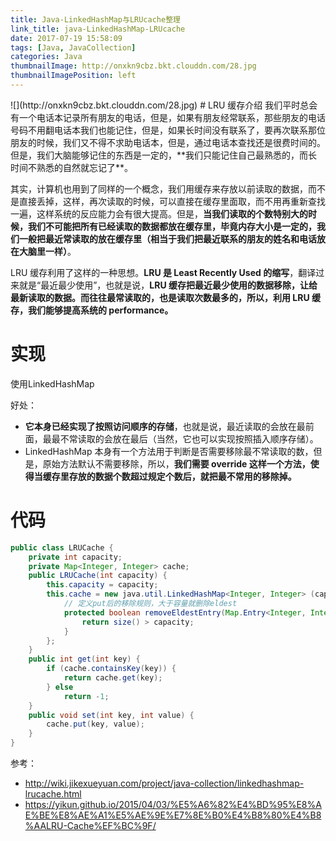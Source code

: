 ```yaml
---
title: Java-LinkedHashMap与LRUcache整理
link_title: java-LinkedHashMap-LRUcache
date: 2017-07-19 15:58:09
tags: [Java, JavaCollection]
categories: Java
thumbnailImage: http://onxkn9cbz.bkt.clouddn.com/28.jpg	
thumbnailImagePosition: left
---
```

<span/>
<!-- more -->
![](http://onxkn9cbz.bkt.clouddn.com/28.jpg)
<!-- toc -->
# LRU 缓存介绍
我们平时总会有一个电话本记录所有朋友的电话，但是，如果有朋友经常联系，那些朋友的电话号码不用翻电话本我们也能记住，但是，如果长时间没有联系了，要再次联系那位朋友的时候，我们又不得不求助电话本，但是，通过电话本查找还是很费时间的。但是，我们大脑能够记住的东西是一定的，**我们只能记住自己最熟悉的，而长时间不熟悉的自然就忘记了**。

其实，计算机也用到了同样的一个概念，我们用缓存来存放以前读取的数据，而不是直接丢掉，这样，再次读取的时候，可以直接在缓存里面取，而不用再重新查找一遍，这样系统的反应能力会有很大提高。但是，**当我们读取的个数特别大的时候，我们不可能把所有已经读取的数据都放在缓存里，毕竟内存大小是一定的，我们一般把最近常读取的放在缓存里（相当于我们把最近联系的朋友的姓名和电话放在大脑里一样）**。

LRU 缓存利用了这样的一种思想。**LRU 是 Least Recently Used 的缩写**，翻译过来就是“最近最少使用”，也就是说，**LRU 缓存把最近最少使用的数据移除，让给最新读取的数据。而往往最常读取的，也是读取次数最多的，所以，利用 LRU 缓存，我们能够提高系统的 performance。**

# 实现
使用LinkedHashMap

好处：
- **它本身已经实现了按照访问顺序的存储**，也就是说，最近读取的会放在最前面，最最不常读取的会放在最后（当然，它也可以实现按照插入顺序存储）。
- LinkedHashMap 本身有一个方法用于判断是否需要移除最不常读取的数，但是，原始方法默认不需要移除，所以，**我们需要 override 这样一个方法，使得当缓存里存放的数据个数超过规定个数后，就把最不常用的移除掉。**

# 代码
```java
public class LRUCache {
    private int capacity;
    private Map<Integer, Integer> cache;
    public LRUCache(int capacity) {
        this.capacity = capacity;
        this.cache = new java.util.LinkedHashMap<Integer, Integer> (capacity, 0.75f, true) {
            // 定义put后的移除规则，大于容量就删除eldest
            protected boolean removeEldestEntry(Map.Entry<Integer, Integer> eldest) {
                return size() > capacity;
            }
        };
    }
    public int get(int key) {
        if (cache.containsKey(key)) {
            return cache.get(key);
        } else
            return -1;
    }
    public void set(int key, int value) {
        cache.put(key, value);
    }
}
```

参考：
- http://wiki.jikexueyuan.com/project/java-collection/linkedhashmap-lrucache.html
- https://yikun.github.io/2015/04/03/%E5%A6%82%E4%BD%95%E8%AE%BE%E8%AE%A1%E5%AE%9E%E7%8E%B0%E4%B8%80%E4%B8%AALRU-Cache%EF%BC%9F/


